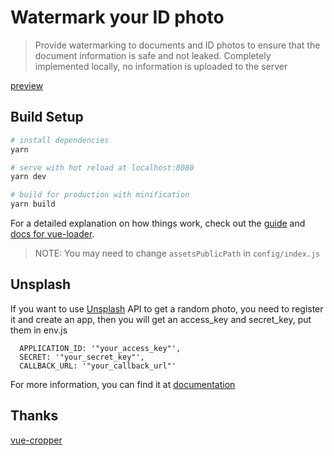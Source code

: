 # Watermark your ID photo

> Provide watermarking to documents and ID photos to ensure that the document information is safe and not leaked. Completely implemented locally, no information is uploaded to the server

[preview](https://windmt.com/tools/watermark/)

## Build Setup

```bash
# install dependencies
yarn

# serve with hot reload at localhost:8080
yarn dev

# build for production with minification
yarn build
```

For a detailed explanation on how things work, check out the [guide](http://vuejs-templates.github.io/webpack/) and [docs for vue-loader](http://vuejs.github.io/vue-loader).

> NOTE: You may need to change `assetsPublicPath` in `config/index.js`

## Unsplash

If you want to use [Unsplash](https://unsplash.com/) API to get a random photo, you need to register it and create an app, then you will get an access_key and secret_key, put them in env.js

```
  APPLICATION_ID: '"your_access_key"',
  SECRET: '"your_secret_key"',
  CALLBACK_URL: '"your_callback_url"'
```

For more information, you can find it at [documentation](https://unsplash.com/documentation)

## Thanks

[vue-cropper](https://github.com/xyxiao001/vue-cropper)
